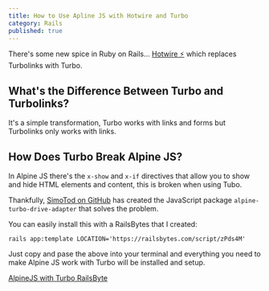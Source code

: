 ```yaml
---
title: How to Use Apline JS with Hotwire and Turbo
category: Rails
published: true
---
```


There's some new spice in Ruby on Rails... [Hotwire ⚡️](https://hotwire.dev/) which replaces Turbolinks with Turbo.

## What's the Difference Between Turbo and Turbolinks?

It's a simple transformation, Turbo works with links and forms but Turbolinks only works with links.

## How Does Turbo Break Alpine JS?

In Alpine JS there's the `x-show` and `x-if` directives that allow you to show and hide HTML elements and content, this is broken when using Tubo.

Thankfully, [SimoTod on GitHub](https://github.com/SimoTo) has created the JavaScript package `alpine-turbo-drive-adapter` that solves the problem.

You can easily install this with a RailsBytes that I created:

`rails app:template LOCATION='https://railsbytes.com/script/zPds4M'`

Just copy and pase the above into your terminal and everything you need to make Alpine JS work with Turbo will be installed and setup.

[AlpineJS with Turbo RailsByte](https://railsbytes.com/templates/zPds4M)
